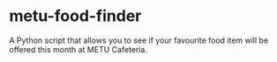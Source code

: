 # metu-food-finder
A Python script that allows you to see if your favourite food item will be offered this month at METU Cafeteria.
